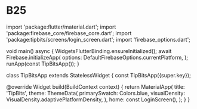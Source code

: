 # B25
import 'package:flutter/material.dart';
import 'package:firebase_core/firebase_core.dart';
import 'package:tipbits/screens/login_screen.dart';
import 'firebase_options.dart';

void main() async {
  WidgetsFlutterBinding.ensureInitialized();
  await Firebase.initializeApp(
    options: DefaultFirebaseOptions.currentPlatform,
  );
  runApp(const TipBitsApp());
}

class TipBitsApp extends StatelessWidget {
  const TipBitsApp({super.key});

  @override
  Widget build(BuildContext context) {
    return MaterialApp(
      title: 'TipBits',
      theme: ThemeData(
        primarySwatch: Colors.blue,
        visualDensity: VisualDensity.adaptivePlatformDensity,
      ),
      home: const LoginScreen(),
    );
  }
}

